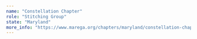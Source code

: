 ```yaml
---
name: "Constellation Chapter"
role: "Stitching Group"
state: "Maryland"
more_info: "https://www.marega.org/chapters/maryland/constellation-chapter"
---
```

